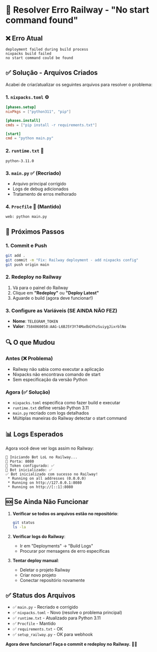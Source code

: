 # 🔧 Resolver Erro Railway - "No start command found"

## ❌ Erro Atual
```
deployment failed during build process
nixpacks build failed 
no start command could be found
```

## ✅ Solução - Arquivos Criados

Acabei de criar/atualizar os seguintes arquivos para resolver o problema:

### 1. `nixpacks.toml` ⚙️
```toml
[phases.setup]
nixPkgs = ["python311", "pip"]

[phases.install]
cmds = ["pip install -r requirements.txt"]

[start]
cmd = "python main.py"
```

### 2. `runtime.txt` 🐍
```
python-3.11.0
```

### 3. `main.py` ✅ (Recriado)
- Arquivo principal corrigido
- Logs de debug adicionados
- Tratamento de erros melhorado

### 4. `Procfile` 📝 (Mantido)
```
web: python main.py
```

## 🚀 Próximos Passos

### 1. Commit e Push
```bash
git add .
git commit -m "Fix: Railway deployment - add nixpacks config"
git push origin main
```

### 2. Redeploy no Railway
1. Vá para o painel do Railway
2. Clique em **"Redeploy"** ou **"Deploy Latest"**
3. Aguarde o build (agora deve funcionar!)

### 3. Configure as Variáveis (SE AINDA NÃO FEZ)
- **Nome**: `TELEGRAM_TOKEN`
- **Valor**: `7584060058:AAG-L6BJ5Y3Y74MadbGYhzSuiygJixrblNo`

## 🔍 O que Mudou

### Antes (❌ Problema)
- Railway não sabia como executar a aplicação
- Nixpacks não encontrava comando de start
- Sem especificação da versão Python

### Agora (✅ Solução)
- `nixpacks.toml` especifica como fazer build e executar
- `runtime.txt` define versão Python 3.11
- `main.py` recriado com logs detalhados
- Múltiplas maneiras do Railway detectar o start command

## 📊 Logs Esperados

Agora você deve ver logs assim no Railway:
```
🚂 Iniciando Bot LoL no Railway...
🔧 Porta: 8080
🤖 Token configurado: ✅
📡 Bot inicializado: ✅
✅ Bot inicializado com sucesso no Railway!
 * Running on all addresses (0.0.0.0)
 * Running on http://127.0.0.1:8080
 * Running on http://[::1]:8080
```

## 🆘 Se Ainda Não Funcionar

1. **Verificar se todos os arquivos estão no repositório**:
   ```bash
   git status
   ls -la
   ```

2. **Verificar logs do Railway**:
   - Ir em "Deployments" → "Build Logs"
   - Procurar por mensagens de erro específicas

3. **Tentar deploy manual**:
   - Deletar o projeto Railway
   - Criar novo projeto
   - Conectar repositório novamente

## ✅ Status dos Arquivos

- ✅ `main.py` - Recriado e corrigido
- ✅ `nixpacks.toml` - Novo (resolve o problema principal)
- ✅ `runtime.txt` - Atualizado para Python 3.11
- ✅ `Procfile` - Mantido
- ✅ `requirements.txt` - OK
- ✅ `setup_railway.py` - OK para webhook

**Agora deve funcionar! Faça o commit e redeploy no Railway.** 🚂✨ 